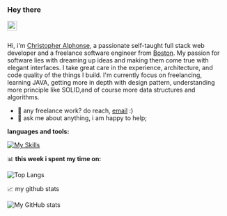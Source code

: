 ### Hey there

<a href="https://www.linkedin.com/in/christopheralphonse/">
  <img align="left" alt="linkedin" width="22px" src="https://raw.githubusercontent.com/peterthehan/peterthehan/master/assets/linkedin.svg" />
</a>
<br/>
<br />

Hi, i'm [Christopher Alphonse](https://christopheralphonse.com), a passionate self-taught full stack web developer and a freelance software engineer from [Boston](https://www.google.com/maps/place/Boston,+MA/data=!4m2!3m1!1s0x89e3652d0d3d311b:0x787cbf240162e8a0?sa=X&ved=2ahUKEwjAsMvdnJn_AhVRGlkFHWO2CDAQ8gF6BAgNEAI). My passion for software lies with dreaming up ideas and making them come true with elegant interfaces. I take great care in the experience, architecture, and code quality of the things I build. I'm currently focus on freelancing, learning JAVA, getting more in depth with design pattern, understanding more principle like SOLID,and of course more data structures and algorithms.

- 💼 any freelance work? do reach, [email](mailto:chris.freelance.dev@gmail.com) :)
- 💬 ask me about anything, i am happy to help;

**languages and tools:**

[![My Skills](https://skillicons.dev/icons?i=java,ts,js,python,nodejs,mongodb,postgres,svelte,vue,vercel,firebase,prisma,redis,docker,react,next,vite,tailwind,bootstrap,django,figma,xd,ps,pr,linux,vscode,&theme=dark,&size=10)](https://skillicons.dev)

📊 **this week i spent my time on:**

<!--START_SECTION-->

![Top Langs](https://github-readme-stats.vercel.app/api/top-langs/?username=christopherAlphonse&hide=css,scss,html&theme=radical)

<!--END_SECTION-->

📈 my github stats

![My GitHub stats](https://github-readme-stats.vercel.app/api?username=christopheralphonse&show_icons=true&theme=radical)
